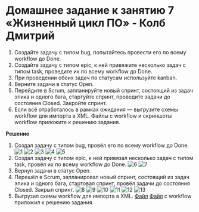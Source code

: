 # Домашнее задание к занятию 7 «Жизненный цикл ПО» - Колб Дмитрий


1. Создайте задачу с типом bug, попытайтесь провести его по всему workflow до Done. 
1. Создайте задачу с типом epic, к ней привяжите несколько задач с типом task, проведите их по всему workflow до Done. 
1. При проведении обеих задач по статусам используйте kanban. 
1. Верните задачи в статус Open.
1. Перейдите в Scrum, запланируйте новый спринт, состоящий из задач эпика и одного бага, стартуйте спринт, проведите задачи до состояния Closed. Закройте спринт.
2. Если всё отработалось в рамках ожидания — выгрузите схемы workflow для импорта в XML. Файлы с workflow и скриншоты workflow приложите к решению задания.


**Решение**
1. Создал задачу с типом bug, провёл его по всему workflow до Done. 
       ![1](https://github.com/Chika1703/Software-lifecycle/blob/main/img/1.jpg)
     ![2](https://github.com/Chika1703/Software-lifecycle/blob/main/img/2.jpg)
     ![3](https://github.com/Chika1703/Software-lifecycle/blob/main/img/3.jpg)
     ![4](https://github.com/Chika1703/Software-lifecycle/blob/main/img/4.jpg)
     ![5](https://github.com/Chika1703/Software-lifecycle/blob/main/img/5.jpg)
2. Создал задачу с типом epic, к ней привязал несколько задач с типом task, провёл их по всему workflow до Done. 
     ![6](https://github.com/Chika1703/Software-lifecycle/blob/main/img/6.jpg)
     ![7](https://github.com/Chika1703/Software-lifecycle/blob/main/img/7.jpg)
3. Вернул задачи в статус Open.
4. Перешёл в Scrum, запланировал новый спринт, состоящий из задач эпика и одного бага, стартовал спринт, провёл задачи до состояния Closed. Закрыл спринт. 
     ![8](https://github.com/Chika1703/Software-lifecycle/blob/main/img/8.jpg)
     ![9](https://github.com/Chika1703/Software-lifecycle/blob/main/img/9.jpg)
     ![10](https://github.com/Chika1703/Software-lifecycle/blob/main/img/10.jpg)
     ![11](https://github.com/Chika1703/Software-lifecycle/blob/main/img/11.jpg)
     ![12](https://github.com/Chika1703/Software-lifecycle/blob/main/img/12.jpg)
     ![13](https://github.com/Chika1703/Software-lifecycle/blob/main/img/13.jpg)
5. Выгрузил схемы workflow для импорта в XML. [Файл](bug.xml) [Файл](other.xml) с workflow приложил к решению задания.
